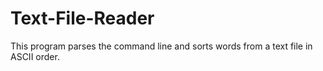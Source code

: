 # Text-File-Reader
This program parses the command line and sorts words from a text file in ASCII order. 

